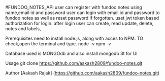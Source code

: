 #FUNDOO_NOTES_API
user can register with fundoo notes using name,email id and password
user can login with email id and password to fundoo notes as well as reset password if forgotten.
uset jwt token based  authorization for login.
after login  user can create, read update, delete, notes and labels,

Prerequisites
need to install node.js, along with acces to NPM. TO check,open the terminal and type.
node -v
npm -v

Database used is MONGOdb and also install mongodb 3t for UI

Usage
git clone https://github.com/aakash2809/fundoo-notes.git

Author
[Aakash Rajak] (https://github.com/aakash2809/fundoo-notes.git)